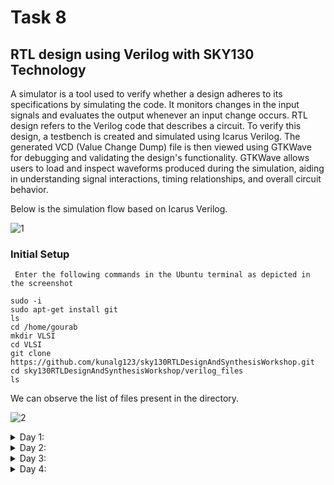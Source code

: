 # Task 8
	
## RTL design using Verilog with SKY130 Technology
A simulator is a tool used to verify whether a design adheres to its specifications by simulating the code. It monitors changes in the input signals and evaluates the output whenever an input change occurs. RTL design refers to the Verilog code that describes a circuit. To verify this design, a testbench is created and simulated using Icarus Verilog. The generated VCD (Value Change Dump) file is then viewed using GTKWave for debugging and validating the design's functionality. GTKWave allows users to load and inspect waveforms produced during the simulation, aiding in understanding signal interactions, timing relationships, and overall circuit behavior.

Below is the simulation flow based on Icarus Verilog.

![1](https://github.com/user-attachments/assets/c8f2d198-d6bf-48d3-8ab7-aed7f2dcc05d)

### Initial Setup
	 Enter the following commands in the Ubuntu terminal as depicted in the screenshot
	  
```
sudo -i
sudo apt-get install git
ls
cd /home/gourab
mkdir VLSI
cd VLSI
git clone https://github.com/kunalg123/sky130RTLDesignAndSynthesisWorkshop.git
cd sky130RTLDesignAndSynthesisWorkshop/verilog_files
ls
```

We can observe the list of files present in the directory. 

![2](https://github.com/user-attachments/assets/b7dc9189-a7dc-4ae2-b708-458650935469)

 <details>
	  <summary>Day 1:</summary>
		  
  <li>
	  Introduction to iverilog and GTKWave: This tutorial involved learning about how to simulate the design and testbench for a 2x1 multiplexer, using iverilog, and displaying the waveform on GTKWave.
	  
	
![3](https://github.com/user-attachments/assets/bd44924d-2322-4dc9-9053-4b1dbe3e8e89)

![4](https://github.com/user-attachments/assets/8e2899cf-7fb0-48ae-8a55-53e33eb20494)
   	  
  ```
  //Design 
  module good_mux (input i0, input i1, input sel, output reg y);
	  always@(*)
	  begin
	  	if(sel)
			y<=i1;
		else
			y<=i0;
	  end
  endmodule
  //Testbench
  module tb_good_mux;
	reg i0,i1,sel;
	wire y;

     	good_mux uut(.sel(sel),.i0(i0),.i1(i1),.y(y));

	initial begin
		$dumpfile("tb_good_mux.vcd");
		$dumpvars(0,tb_good_mux);
		sel=0;
		i0=0;
		i1=0;
		#300 $finish;
	end
	always #75 sel = ~sel;
	always #10 i0 = ~i0;
	always #55 i1 = ~i1;
  endmodule
  ```
  </li>
  <li>
	  Introduction to Yosys: This tutorial covers the use of Yosys for synthesizing a design written in Verilog, allowing us to view its netlists and examine the cells generated to form the circuit. The following commands are utilized:

   ```
yosys
read_liberty -lib ../lib/sky130_fd_sc_hd__tt_025C_1v80.lib
read_verilog good_mux.v
synth -top good_mux
abc -liberty ../lib/sky130_fd_sc_hd__tt_025C_1v80.lib
show
write_verilog -noattr good_mux_netlist.v
!gvim good_mux_netlist.v
  ```

1. Opens Yosys Tool
2. Reads the technology library file (Liberty format) required for synthesis using the specified path.
3. Loads the Verilog file good_mux.v for synthesis.
4. Performs synthesis on the design, with good_mux as the top module.
5. Optimizes the synthesized design using the ABC tool and the specified technology library.
6. Displays the synthesized design as a schematic.
7. Writes the synthesized netlist to the file good_mux_netlist.v without attributes.
8. Opens the netlist file good_mux_netlist.v in the gvim text editor.

```
//Generated Netlist
module good_mux(i0, il, sel, y);
	wire _0_;
	wire _1_;
	wire _2_;
	wire_3_;
	input i0; wire i0;
	input il; wire il;
	input sel; wire sel;
	output y; wire y;
	
	sky130_fd_sc_hd__mux2_1 _4_ (.AO(_0_),.A1(_1_),.S(_2_),.X(_3_));
	
	assign_0_ = 10;
	assign 1 = il;
	assign 2 = sel;
	assign y = _3_;
endmodule
```
![5](https://github.com/user-attachments/assets/5210318d-7461-4068-bb92-8d9f18a61efe)

![6](https://github.com/user-attachments/assets/af9981b7-e43f-4921-8a15-348000b975ba)

![7](https://github.com/user-attachments/assets/6aa3834c-90b0-40f5-a51d-440a89e3ae9a)

![8](https://github.com/user-attachments/assets/06c2a605-cb44-4c5e-bba7-9e098e2f7845)

![9](https://github.com/user-attachments/assets/a9ff7baf-3aba-4f2f-80c7-b99f4aa3f7ae)

![10](https://github.com/user-attachments/assets/3eb4d1a5-c91d-44c8-9c87-c6800101d2f3)

![11](https://github.com/user-attachments/assets/711a2355-e081-42d3-9b35-acac9c7ceb40)

![12](https://github.com/user-attachments/assets/cb6eb58b-8ef7-42cd-980e-20074ce3b3cc)

![13](https://github.com/user-attachments/assets/e274b1f4-2519-4caf-982d-df3796ae0055)

![14](https://github.com/user-attachments/assets/ba787163-d93c-4c64-aeb6-10e624c1c6d6)

![15](https://github.com/user-attachments/assets/6ff70087-fb82-411f-a5fc-5ad99585c863)

![16](https://github.com/user-attachments/assets/1b772a91-dea6-4a58-b536-0e5ffbe21db0)

![17](https://github.com/user-attachments/assets/a33a0612-d826-40fa-ac47-52c3e30b862b)

  </li>
  
  </details>

  <details>
	  <summary>Day 2:</summary>
  
<li>
	   Yosys Synthesis for Multiple Modules: This tutorial involved the synthesis of a design file that has more than one module.

```
//Design

module sub_module2 (input a, input b, output y);
	assign y = a | b;
endmodule

module sub_module1 (input a, input b, output y);
	assign y = a&b;
endmodule

module multiple_modules (input a, input b, input c, output y);
	wire net1;
	sub_module1 u1(.a(a),.b(b),.y(net1)); //net1 = a&b
	sub_module2 u2(.a(net1),.b(c),.y(y)); //y = netic,ie y = a&b + c;
endmodule
```

```
1. yosys
2. read_liberty -lib ../lib/sky130_fd_sc_hd__tt_025C_1v80.lib
3. read_verilog multiple_modules.v
4. synth -top multiple_modules
5. abc -liberty ../lib/sky130_fd_sc_hd__tt_025C_1v80.lib
6. show
7. write_verilog -noattr multiple_modules_netlist.v
8. !gvim multiple_modules_netlist.v
```

   </li>

```
//Generated Netlist
module multiple_modules (a, b, c, y);
	input a; wire a;
	input b; wire b;
	input c; wire c;
	wire net1;
	output y; wire y;

	sub_modulel ul (.a(a),.b(b),.y(net1));
	sub_module2 u2 (.a(net1),.b(c),.y (y));
endmodule

module sub_modulel (a, b, y);
	wire _0_;
	wire _1_;
	wire _2_;
	input a; wire a;
	input b; wire b;
	output y; wire y;
	
	sky130_fd_sc_hd_and2_0_3_(.A(_1_),.B(_0_),.X(_2_));
	
	assign _1_ = b;
	assign _0_ = a;
	assign y = _2_;
endmodule

module sub_module2 (a, b, y);
	wire _0_;
	wire _1_;
	wire _2_;
	input a; wire a;
	input b; wire b;
	output y;wire y;

	sky130_fd_sc_hd_or2_0_3_ (A(_1_), .B( 0 ), .X( 2 ));
	assign _1_ = b;
	assign _0_ = a;
	assign y = _2_;
endmodule
```
![18](https://github.com/user-attachments/assets/27a7d887-89f9-4b8f-873a-050db09bc195)

![19](https://github.com/user-attachments/assets/847424cf-602e-48de-a065-6e8e2bdd188d)

![20](https://github.com/user-attachments/assets/4c57118b-53f7-453b-b4f7-1eba6c00d656)

![21](https://github.com/user-attachments/assets/0675a04c-7058-4392-8eb7-6948b3a68ba6)

![22](https://github.com/user-attachments/assets/0aa1d56f-530a-4a06-baf1-94b792be56ba)

![23](https://github.com/user-attachments/assets/b6cc6e77-b539-45aa-97f2-47e06fc9b60c)

![24](https://github.com/user-attachments/assets/d2babcf9-e6b2-4528-8dd0-9bed78da6df3)

![25](https://github.com/user-attachments/assets/6a57e56e-f9ba-4060-8121-a8866fc3f1cb)

![26](https://github.com/user-attachments/assets/ad2b65fc-d59a-4159-876b-1e6b9df9e479)

![27](https://github.com/user-attachments/assets/60ae2c8d-4157-4f3f-bb86-7f4fd9a9d0b4)

![28](https://github.com/user-attachments/assets/5dff806d-9cbe-4f3a-8748-6f24d21e28e5)

![29](https://github.com/user-attachments/assets/dbc3b547-ff83-4c49-b0ba-1782f0df7245)

<li>
	Module-Level Synthesis: This method is ideal when there are multiple instances of the same module. The synthesis is performed once and then replicated multiple times, with all instances being connected in the top module. This approach is especially useful when applying the divide-and-conquer algorithm.
 ```
1. yosys
2. read_liberty -lib ../lib/sky130_fd_sc_hd__tt_025C_1v80.lib
3. read_verilog multiple_modules.v
4. synth -top sub_module1
5. abc -liberty ../lib/sky130_fd_sc_hd__tt_025C_1v80.lib
6. show
```
</li>

<li>
	Flattening: This process merges all hierarchical modules within the design into a single module, resulting in a flat netlist.
 ```
1. yosys
2. read_liberty -lib ../lib/sky130_fd_sc_hd__tt_025C_1v80.lib
3. read_verilog multiple_modules.v
4. synth -top multiple_modules
5. abc -liberty ../lib/sky130_fd_sc_hd__tt_025C_1v80.lib
6. flatten
7. show
8. write_verilog -noattr multiple_modules_netlist.v
9. gvim multiple_modules_netlist.v
```

```
//Generated Netlist
module multiple_modules (a, b, c, y);
	wire _0_; wire _1_;
	wire _2_; wire _3_;
	wire _4_; wire _5_;
	input a; wire a;
	input b; wire b;
	input c; wire c;
	wire net1;
	wire \ul.a;
	wire \ul.b;
	wire \ul.y;
	wire \u2.a;
	wire \u2.b;
	wire \u2.y;
	output y; wire y;
	
	sky130_fd_sc_hd_and2_0 _6_ (.A(1),.B(0),.X(_2_));
	sky130_fd_sc_hd_or2_0 _7_(.A(4),.B(_3_),.X(5));

	assign 4 = \u2.b ;
	assign 3 = \u2.a ;
	assign \u2.y = _5_;
	assign \u2.a = net1;
	assign \u2.b = c;
	assign y = \u2.y;
	assign 1 = \u1.b;
	assign 0 = \ul.a ;
	assign \ul.y = _2_;
	assign \ul.a = a;
	assign \u1.b = b;
	assign net1 = \u1.y;
endmodule
```
![30](https://github.com/user-attachments/assets/77434ac8-779c-41ff-ac50-50f59b1624d2)

![31](https://github.com/user-attachments/assets/a714f466-e62b-47df-9a23-d9e062abcc59)

![32](https://github.com/user-attachments/assets/5b65ca3f-273c-4aeb-b152-f4c0e9c1cb00)

</li>

<li>
	Simulation of D-Flipflop using Icarus Verilog and GTKWave: Simulations were performed for three types of D-Flipflops—Asynchronous Reset, Asynchronous Set, and Synchronous Reset.
Asynchronous Reset

```
iverilog dff_asyncres.v tb_dff_asyncres.v
./a.out
gtkwave tb_dff_asyncres.vcd
```

```
//Design
module dff_asyncres(input clk, input async_reset, input d, output reg q);
	always@(posedge clk, posedge async_reset)
	begin
		if(async_reset)
			q <= 1'b0;
		else
			q <= d;
	end
endmodule
//Testbench
module tb_dff_asyncres; 
	reg clk, async_reset, d;
	wire q;
	dff_asyncres uut (.clk(clk),.async_reset (async_reset),.d(d),.q(q));

	initial begin
		$dumpfile("tb_dff_asyncres.vcd");
		$dumpvars(0,tb_dff_asyncres);
		// Initialize Inputs
		clk = 0;
		async_reset = 1;
		d = 0;
		#3000 $finish;
	end
		
	always #10 clk = ~clk;
	always #23 d = ~d;
	always #547 async_reset=~async_reset; 
endmodule
```
![33](https://github.com/user-attachments/assets/3b990598-2c7b-4391-9cae-2aa080855650)

![34](https://github.com/user-attachments/assets/913faf74-e9d9-4634-89d3-a0658ada06a5)

      From the waveform, it can be observed that the Q output changes to zero when the asynchronous reset is asserted high, regardless of the clock edge (positive or negative).

Asynchronous Set:

```
iverilog dff_async_set.v tb_dff_async_set.v
./a.out
gtkwave tb_dff_async_set.vcd
```

```
//Design
module dff_async_set(input clk, input async_set, input d, output reg q);
	always@(posedge clk, posedge async_set)
	begin
		if(async_set)
			q <= 1'b1;
		else
			q <= d;
	end
endmodule
//Testbench
module tb_dff_async_set; 
	reg clk, async_set, d;
	wire q;
	dff_async_set uut (.clk(clk),.async_set (async_set),.d(d),.q(q));

	initial begin
		$dumpfile("tb_dff_async_set.vcd");
		$dumpvars(0,tb_dff_async_set);
		// Initialize Inputs
		clk = 0;
		async_set = 1;
		d = 0;
		#3000 $finish;
	end
		
	always #10 clk = ~clk;
	always #23 d = ~d;
	always #547 async_set=~async_set; 
endmodule
```
![35](https://github.com/user-attachments/assets/2321fca9-478a-45c7-bc84-3efc88c606ff)

![36](https://github.com/user-attachments/assets/b551d90f-278b-4612-8e4d-ec49b5c7d580)

From the waveform, it can be observed that the Q output changes to one when the asynchronous set is asserted high, regardless of the clock edge (positive or negative).

Synchronous Reset:

```
iverilog dff_syncres.v tb_dff_syncres.v
./a.out
gtkwave tb_dff_syncres.vcd
```

```
//Design
module dff_syncres(input clk, input sync_reset, input d, output reg q);
	always@(posedge clk)
	begin
		if(sync_reset)
			q <= 1'b0;
		else
			q <= d;
	end
endmodule
//Testbench
module tb_dff_syncres; 
	reg clk, syncres, d;
	wire q;
	dff_asyncres uut (.clk(clk),.sync_reset (sync_reset),.d(d),.q(q));

	initial begin
		$dumpfile("tb_dff_syncres.vcd");
		$dumpvars(0,tb_dff_syncres);
		// Initialize Inputs
		clk = 0;
		sync_reset = 1;
		d = 0;
		#3000 $finish;
	end
		
	always #10 clk = ~clk;
	always #23 d = ~d;
	always #547 sync_reset=~async_reset; 
endmodule
```
![37](https://github.com/user-attachments/assets/b6d01d01-5230-453c-af93-8c28fd4a8af3)

![38](https://github.com/user-attachments/assets/9b4b6d04-16f9-4fcd-aa86-1496ea831893)

From the waveform, it can be observed that the Q output changes to zero when the synchronous reset is set high, only at the positive clock edge.

</li>

<li>
	Synthesis of D-Flipflop using Yosys: Three types of D-Flipflops were synthesized—Asynchronous Reset, Asynchronous Set, and Synchronous Reset.

Asynchronous Reset:
	
```
1. yosys
2. read_liberty -lib ../lib/sky130_fd_sc_hd__tt_025C_1v80.lib
3. read_verilog dff_asyncres.v
4. synth -top dff_asyncres
5. dfflibmap -liberty ../lib/sky130_fd_sc_hd__tt_025C_1v80.lib
7. show
8. write_verilog -noattr dff_asyncres_netlist.v
9. gvim dff_asyncres_netlist.v
```

```
//Generated Netlist   		
module dff_asyncres (clk, async_reset, d, q);
	wire _0_;
	wire _1_;
	wire _2_;
	input async_reset;
	input clk;
	input d;
	output q;
	
	sky130_fd_sc_hd__clkinv_1 _3_ (.A(_0_),.Y(_1_));
	sky130_fd_sc_hd__dfrtp_1 _4_ (.CLK(clk),.D(d),.RESET_B(_2_),.Q(q));
	assign _0_ = async_reset;
	assign _2_ = _1_;
endmodule
```
![39](https://github.com/user-attachments/assets/70825a27-c7b6-4995-af40-2cc4e82e6244)

![40](https://github.com/user-attachments/assets/a459580c-ff54-4c96-b169-0084aa761c15)

Asynchronous Set		
  
```
1. yosys
2. read_liberty -lib ../lib/sky130_fd_sc_hd__tt_025C_1v80.lib
3. read_verilog dff_async_set.v
4. synth -top dff_async_set
5. dfflibmap -liberty ../lib/sky130_fd_sc_hd__tt_025C_1v80.lib
7. show
8. write_verilog -noattr dff_async_set_netlist.v
9. gvim dff_async_set_netlist.v
```

```
//Generated Netlist   		
module dff_async_set (clk, async_set, d, q);
	wire _0_;
	wire _1_;
	wire _2_;
	input async_set;
	input clk;
	input d;
	output q;
	
	sky130_fd_sc_hd__clkinv_1 _3_ (.A(_0_),.Y(_1_));
	sky130_fd_sc_hd__dfrtp_1 _4_ (.CLK(clk),.D(d),.RESET_B(_2_),.Q(q));
	assign _0_ = async_set;
	assign _2_ = _1_;
endmodule
```
![41](https://github.com/user-attachments/assets/d48cd9ff-1561-4b9e-9bb6-d9a9a4d35780)

Synchronous Reset:
  
```
1. yosys
2. read_liberty -lib ../lib/sky130_fd_sc_hd__tt_025C_1v80.lib
3. read_verilog dff_syncres.v
4. synth -top dff_syncres
5. dfflibmap -liberty ../lib/sky130_fd_sc_hd__tt_025C_1v80.lib
7. show
8. write_verilog -noattr dff_syncres_netlist.v
9. gvim dff_syncres_netlist.v
```

```
//Generated Netlist   		
module dff_syncres (clk, sync_reset, d, q);
	wire _0_;
	wire _1_;
	wire _2_;
	input sync_reset;
	input clk;
	input d;
	output q;
	
	sky130_fd_sc_hd__clkinv_1 _3_ (.A(_0_),.Y(_1_));
	sky130_fd_sc_hd__dfrtp_1 _4_ (.CLK(clk),.D(d),.RESET_B(_2_),.Q(q));
	assign _0_ = sync_reset;
	assign _2_ = _1_;
endmodule
```

![42](https://github.com/user-attachments/assets/b362bbb8-8114-4217-99cb-15c5594d434b)

</li>

<li>
	Multiplication by 2: In this tutorial, we learn that specific multiplier hardware is not necessary for multiplying a number by 2. This operation can be easily achieved by concatenating the number with a zero in the least significant bit (LSB).
 
```
1. yosys
2. read_liberty -lib ../lib/sky130_fd_sc_hd__tt_025C_1v80.lib
3. read_verilog mult_2.v
4. synth -top mul2
5. abc -liberty ../lib/sky130_fd_sc_hd__tt_025C_1v80.lib
6. show
7. write_verilog -noattr mul2_net.v
8. gvim mul2_net.v
```

```
//Design
module mul2(input [2:0]a, output [3:0]y);
	assign y=a*2;
endmodule
```

```
//Generated Netlist
module mul2(a,y);
	input [2:0]a; wire [2:0]a;
	output [3:0]y; wire [3:0]y;

	assign y = {a,1'h0};
endmodule
```
![43](https://github.com/user-attachments/assets/329ddca1-0742-498e-9af8-970d0e17e9b0)

![44](https://github.com/user-attachments/assets/66abbf99-fa72-42e1-84d2-4a927b9fa853)

</li>

<li>
	Multiplication by 9: In this tutorial, we discover that specific multiplier hardware is not needed for multiplying a number by 9. This operation can be easily accomplished by concatenating the number with itself.
 
```
1. yosys
2. read_liberty -lib ../lib/sky130_fd_sc_hd__tt_025C_1v80.lib
3. read_verilog mult_9.v
4. synth -top mult9
5. abc -liberty ../lib/sky130_fd_sc_hd__tt_025C_1v80.lib
6. show
7. write_verilog -noattr mul9_net.v
8. gvim mul9_net.v
```

```
//Design
module mul2(input [2:0]a, output [5:0]y);
	assign y=a*9;
endmodule
```

```
//Generated Netlist
module mul9(a,y);
	input [2:0]a; wire [2:0]a;
	output [5:0]y; wire [5:0]y;

	assign y = {a,a};
endmodule
```
![45](https://github.com/user-attachments/assets/2aa1e451-a23b-4531-88ba-60a662801db8)

</li>

    
  </details>
<details>
	  <summary>Day 3:</summary>
Optimization of Various Designs

<li>
	Design infers 2 input AND Gate:

```
1. yosys
2. read_liberty -lib ../lib/sky130_fd_sc_hd__tt_025C_1v80.lib
3. read_verilog opt_check.v
4. synth -top opt_check
5. abc -liberty ../lib/sky130_fd_sc_hd__tt_025C_1v80.lib
6. opt_clean -purge
7. show
```

5. Eliminates unused or redundant logic within the design and removes any dangling wires or gates.
 
```
//Design
module opt_check(input a, input b, output y);
	assign y = a?b:0;
endmodule
```
![46](https://github.com/user-attachments/assets/3867e5e9-69bb-465e-a743-ac58fd050cb3)

![47](https://github.com/user-attachments/assets/9f396265-f3f2-4577-a60f-320194dfd36e)

![48](https://github.com/user-attachments/assets/7010cee0-0ef0-46cd-94f7-0cb392be3fea)

</li>

<li>
	Design infers 2 input OR Gate:

```
1. yosys
2. read_liberty -lib ../lib/sky130_fd_sc_hd__tt_025C_1v80.lib
3. read_verilog opt_check2.v
4. synth -top opt_check2
5. abc -liberty ../lib/sky130_fd_sc_hd__tt_025C_1v80.lib
6. opt_clean -purge
7. show
```

```
//Design
module opt_check2(input a, input b, output y);
	assign y = a?1:b;
endmodule
```
![49](https://github.com/user-attachments/assets/a922d27c-cc81-4c7b-a81d-08c2b84724a2)

![50](https://github.com/user-attachments/assets/218d85df-04bd-4cb1-9f79-3f02c458afe1)

![51](https://github.com/user-attachments/assets/46f4b57e-3c8b-4c75-989c-fdd7ff0cab29)

</li>	

<li>
	Design infers 3 input AND Gate:

```
1. yosys
2. read_liberty -lib ../lib/sky130_fd_sc_hd__tt_025C_1v80.lib
3. read_verilog opt_check3.v
4. synth -top opt_check3
5. abc -liberty ../lib/sky130_fd_sc_hd__tt_025C_1v80.lib
6. opt_clean -purge
7. show
```

```
//Design
module opt_check2(input a, input b, input c, output y);
	assign y = a?(b?c:0):0;
endmodule
```
![52](https://github.com/user-attachments/assets/3a41bcf0-af7a-4871-a13d-ad324602c372)

![53](https://github.com/user-attachments/assets/ee057a3d-1c08-4fab-9567-2a2ed4232017)

![54](https://github.com/user-attachments/assets/c64e068a-8e3e-4a81-abd4-ced09426b015)

</li>

<li>
	Design infers 2 input XNOR Gate (3 input Boolean Logic)

```
1. yosys
2. read_liberty -lib ../lib/sky130_fd_sc_hd__tt_025C_1v80.lib
3. read_verilog opt_check4.v
4. synth -top opt_check4
5. abc -liberty ../lib/sky130_fd_sc_hd__tt_025C_1v80.lib
6. opt_clean -purge
7. show
```

```
//Design
module opt_check2(input a, input b, input c, output y);
	assign y = a ? (b ? ~c : c) : ~c;
endmodule
```
![55](https://github.com/user-attachments/assets/c0e9ee20-b6e8-4c1d-a5b7-44395ac67401)

![56](https://github.com/user-attachments/assets/2915fcf6-d55c-4cf4-94de-6cf806a6d162)

![57](https://github.com/user-attachments/assets/bc94f5d7-1895-4713-9241-fe86d36d40a2)

</li>

<li>
	Multiple Module Optimization-1

```
1. yosys
2. read_liberty -lib ../lib/sky130_fd_sc_hd__tt_025C_1v80.lib
3. read_verilog multiple_module_opt.v
4. synth -top multiple_module_opt
5. abc -liberty ../lib/sky130_fd_sc_hd__tt_025C_1v80.lib
6. opt_clean -purge
7. show
```

```
//Design

module sub_module1(input a, input b, output y);
	assign y = a & b;
endmodule

module sub_module2 (input a, input b output y);
	assign y = a^b;
endmodule

module multiple_module_opt(input a, input b input c, input d output y);
	wire n1,n2, n3;

	sub_module1 U1 (.a(a), .b(1'b1), .y(n1));
	sub_module2 U2 (.a(n1), .b(1'b0), .y(n));
	sub_module2 U3 (.a(b), .b(d), .y(n3));

	assign y = c | (b & n1);
endmodule
```
![58](https://github.com/user-attachments/assets/15dde80e-08a1-4d6d-ba4e-7f422c4e74c2)

![59](https://github.com/user-attachments/assets/83335941-a0d2-4f23-b596-62157a363729)

![60](https://github.com/user-attachments/assets/ce02f234-975c-43b1-9cfa-0840f7856d3d)

</li>

<li>
	Multiple Module Optimization-2

```
1. yosys
2. read_liberty -lib ../lib/sky130_fd_sc_hd__tt_025C_1v80.lib
3. read_verilog multiple_module_opt2.v
4. synth -top multiple_module_opt2
5. abc -liberty ../lib/sky130_fd_sc_hd__tt_025C_1v80.lib
6. opt_clean -purge
7. show
```

```
//Design
module sub_module(input a input b output y);
	assign y = a & b;
endmodule

module multiple_module_opt2(input a, input b input c, input d, output y);
	wire n1,n2, n3;

	sub_module U1 (.a(a), .b(1'b0), y(n));
	sub_module U2 (.a(b), .b(c), .y(n2));
	sub_module U3 (.a(n2), .b(d), .y(n));
	sub_module U4 (.a(n3), .b(n1), .y(y));
endmodule
```

<li>
	D-Flipflop Constant 1 with Asynchronous Reset (active low)
	
```
iverilog dff_const1.v tb_dff_const1.v
./a.out
gtkwave tb_dff_const1.vcd
```

```
//Design
module dff_const1(input clk, input reset, output reg q); 
always @(posedge clk, posedge reset)
begin
	if(reset)
		q <= 1'b0;
	else
		q <= 1'b1;
end
endmodule
//Testbench
module tb_dff_const1; 
	reg clk, reset;
	wire q;

	dff_const1 uut (.clk(clk),.reset(reset),.q(q));

	initial begin
		$dumpfile("tb_dff_const1.vcd");
		$dumpvars(0,tb_dff_const1);
		// Initialize Inputs
		clk = 0;
		reset = 1;
		#3000 $finish;
	end

	always #10 clk = ~clk;
	always #1547 reset=~reset;
endmodule
```
![61](https://github.com/user-attachments/assets/1274b2af-67a7-4ffd-9e46-b06f52cc6289)

![62](https://github.com/user-attachments/assets/840adb12-1798-430d-ba15-c150a8787ceb)

From the waveform, it can be observed that the Q output is always high when reset is zero, and reset doesn't depend on clock edge.
  
```
1. yosys
2. read_liberty -lib ../lib/sky130_fd_sc_hd__tt_025C_1v80.lib
3. read_verilog dff_const1.v
4. synth -top dff_const1
5. dfflibmap -liberty ../lib/sky130_fd_sc_hd__tt_025C_1v80.lib
7. show
```
![63](https://github.com/user-attachments/assets/e3e762af-bf90-4e46-ad39-f106261a9ce6)

![64](https://github.com/user-attachments/assets/149a5980-ad46-4ad0-a72e-030d6b54d991)

</li>

<li>
	D-Flipflop Constant 2 with Asynchronous Reset (active high)

```
iverilog dff_const2.v tb_dff_const2.v
./a.out
gtkwave tb_dff_const2.vcd
```

```
//Design
module dff_const2(input clk, input reset, output reg q); 
always @(posedge clk, posedge reset)
begin
	if(reset)
		q <= 1'b1;
	else
		q <= 1'b1;
end
endmodule
//Testbench
module tb_dff_const2; 
	reg clk, reset;
	wire q;

	dff_const2 uut (.clk(clk),.reset(reset),.q(q));

	initial begin
		$dumpfile("tb_dff_const1.vcd");
		$dumpvars(0,tb_dff_const1);
		// Initialize Inputs
clk = 0;
		reset = 1;
		#3000 $finish;
	end

	always #10 clk = ~clk;
	always #1547 reset=~reset;
endmodule
```
 
![65](https://github.com/user-attachments/assets/15a4582b-1fe3-4a9e-ab81-cac5afe1fe90)

![66](https://github.com/user-attachments/assets/f78799f2-616d-407e-91fc-1dae70400ac0)

From the waveform, it can be observed that the Q output is always high irrespective of reset.
  
```
1. yosys
2. read_liberty -lib ../lib/sky130_fd_sc_hd__tt_025C_1v80.lib
3. read_verilog dff_const2.v
4. synth -top dff_const2
5. dfflibmap -liberty ../lib/sky130_fd_sc_hd__tt_025C_1v80.lib
7. show
```
![67](https://github.com/user-attachments/assets/b4df798b-4200-4002-9e81-446686ea80ec)

![68](https://github.com/user-attachments/assets/a1ef5838-fe24-403e-83af-95ccd2089aed)

</li>

<li>
	D-Flipflop Constant 3 with Asynchronous Reset (active low)

```
//Design
module dff_const3(input clk, input reset, output reg q); 
	reg q1;

	always @(posedge clk, posedge reset)
	begin
		if(reset)
		begin
			q <= 1'b1;
			q1 <= 1'b0;
		end
		else
		begin	
			q1 <= 1'b1;
			q <= q1;
		end
	end
endmodule
```

```
1. yosys
2. read_liberty -lib ../lib/sky130_fd_sc_hd__tt_025C_1v80.lib
3. read_verilog dff_const3.v
4. synth -top dff_const3
5. dfflibmap -liberty ../lib/sky130_fd_sc_hd__tt_025C_1v80.lib
7. show
```
![69](https://github.com/user-attachments/assets/ad6d6171-f26d-4d70-8dda-a7634af62b39)

![70](https://github.com/user-attachments/assets/e3ed2843-797c-4150-84bf-c317dc5edf1b)

This module defines a D flip-flop in which, upon a positive edge reset, qq is set to 1 and q1q1 is set to 0. With each clock cycle, q1q1 is updated to 1, and qq takes on the value of q1q1.

When synthesized, the design will yield a flip-flop where qq transitions to 1 after the first clock cycle following the reset and remains at 1 thereafter.

</li>

<li>
	D-Flipflop Constant 4 with Asynchronous Reset (active high)

```
//Design
module dff_const4(input clk, input reset, output reg q); 
	reg q1;
Flattening: This process merges all hierarchical modules within the design into a single module, resulting in a flat netlist.
	always @(posedge clk, posedge reset)
	begin
		if(reset)
		begin
			q <= 1'b1;
			q1 <= 1'b1;
		end
		else
		begin	
			q1 <= 1'b1;
			q <= q1;
		end
	end
endmodule
```

```
1. yosys
2. read_liberty -lib ../lib/sky130_fd_sc_hd__tt_025C_1v80.lib
3. read_verilog dff_const4.v
4. synth -top dff_const4
5. dfflibmap -liberty ../lib/sky130_fd_sc_hd__tt_025C_1v80.lib
7. show
```

![71](https://github.com/user-attachments/assets/b2fe74ef-c066-4a3b-b0ad-a4c105cd04d9)

![72](https://github.com/user-attachments/assets/57d7f765-6c38-4d9d-9e29-6d24601aedb8)

This module defines a D flip-flop that sets both q and q1 to 1 on a positive edge of reset. On each clock cycle, q1 remains 1, and q is updated with the value of q1 (which is always 1).

When synthesized, the design will result in a flip-flop where q is always 1, regardless of the reset or clock state.

</li>

<li>
	D-Flipflop Constant 5 with Asynchronous Reset

```
//Design
module dff_const5(input clk, input reset, output reg q); 
	reg q1;

	always @(posedge clk, posedge reset)
	begin
		if(reset)
		begin
			q <= 1'b0;
			q1 <= 1'b0;
		end
		else
		begin	
			q1 <= 1'b1;
			q <= q1;
		end
	end
endmodule
```

```
1. yosys
2. read_liberty -lib ../lib/sky130_fd_sc_hd__tt_025C_1v80.lib
3. read_verilog dff_const5.v
4. synth -top dff_const5
5. dfflibmap -liberty ../lib/sky130_fd_sc_hd__tt_025C_1v80.lib
7. show
```
![73](https://github.com/user-attachments/assets/f5bab4fc-062b-4848-9b0e-b21cef7d4188)

![74](https://github.com/user-attachments/assets/30899792-566d-4e22-8388-57933136d90a)

This module defines a D flip-flop that resets both qq and q1q1 to 0 upon a positive edge of reset. With each clock cycle, q1q1 is set to 1, and qq is then updated to match the value of q1q1 (which will always be 1 after the first cycle).

When synthesized, the design will produce a flip-flop where qq remains at 1 following the first clock cycle after the reset.
</li>

<li>
	Counter Optimization 1:

```
//Design	
module counter_opt (input clk, input reset, output q);
	reg [2:0] count;
	assign q = count[0];
	
	always @(posedge clk,posedge reset)
	begin
		if(reset)
			count <= 3'b000;
		else
			count <= count + 1;
	end
endmodule
```

```
1. yosys
2. read_liberty -lib ../lib/sky130_fd_sc_hd__tt_025C_1v80.lib
3. read_verilog counter_opt.v
4. synth -top counter_opt
5. dfflibmap -liberty ../lib/sky130_fd_sc_hd__tt_025C_1v80.lib
7. show
```
![75](https://github.com/user-attachments/assets/5c1f38cf-8897-458e-ab75-f0c70d0450f1)

![76](https://github.com/user-attachments/assets/088dff6d-493a-47ef-8921-a74cc96ef926)

</li>

<li>
	Counter Optimization 2:

```
//Design	
module counter_opt2 (input clk, input reset, output q);
	reg [2:0] count;
	assign q = (count[2:0] == 3'b100);
	
	always @(posedge clk,posedge reset)
	begin
		if(reset)
			count <= 3'b000;
		else
			count <= count + 1;
	end
endmodule
```

```
1. yosys
2. read_liberty -lib ../lib/sky130_fd_sc_hd__tt_025C_1v80.lib
3. read_verilog counter_opt2.v
4. synth -top counter_opt2
5. dfflibmap -liberty ../lib/sky130_fd_sc_hd__tt_025C_1v80.lib
7. show
```
![77](https://github.com/user-attachments/assets/410d205c-57a7-4072-9d80-a8e0e6074ca0)

![78](https://github.com/user-attachments/assets/653320a7-57ec-4c23-8adf-914a4c7250a3)
 
</li>

</li>

  </details>

  <details>
	  <summary>Day 4:</summary>
<li>
	Design of 2x1 MUX using Ternary Operator:
	
```
//Design
module ternary_operator_mux(input i0, input i1, input sel, output y);
	assign y = sel?i1:i0;
endmodule
```

```
iverilog ternary_operator_mux.v tb_ternary_operator_mux.v
./a.out
gtkwave tb_ternary_operator_mux.vcd
```

These commands perform iverilog and GTKWave simulation.

![79](https://github.com/user-attachments/assets/b427806c-edd7-451e-be72-055a3f35227a)

![80](https://github.com/user-attachments/assets/5054544f-1f04-4aa2-b218-9e3672054a9e)

```
1. yosys
2. read_liberty -lib ../lib/sky130_fd_sc_hd__tt_025C_1v80.lib
3. read_verilog ternary_operator_mux.v
4. synth -top ternary_operator_mux
5. abc -liberty ../lib/sky130_fd_sc_hd__tt_025C_1v80.lib
6. opt_clean -purge
7. write_verilog -noattr ternary_operator_mux_net.v
8. !gvim ternary_operator_mux_net.v
9. show
```

```
//Generated Netlist
module ternary_operator_mux(i0, il, sel, y);
	wire _0_;
	wire _1_;
	wire _2_;
	wire _3_;
	input i0; wire i0;
	input il; wire il;
	input sel; wire sel;
	output y; wire y;
	
	sky130_fd_sc_hd_mux2_1 _4_ (.AO(_0_),.A1(_1_),.S(_2_),.X(_3_));

	assign _0_ = i0;
	assign _1_ = il;
	assign _2_ = sel;
	assign y = _3_;
endmodule
```
![81](https://github.com/user-attachments/assets/dcc9b27d-4b61-4d54-849a-3d145c5be08c)

```
iverilog ../my_lib/verilog_model/primitives.v ../my_lib/verilog_model/sky130_fd_sc_hd.v ternary_operator_mux.v tb_ternary_operator_mux.v
./a.out
gtkwave tb_ternary_operator_mux.vcd
```
![82](https://github.com/user-attachments/assets/d1e05dfa-a78d-4600-9840-e5f0e1d6b130)

![83](https://github.com/user-attachments/assets/f88c264a-e730-439d-ad59-af5b2c61e918)

These waveforms correspond to the GATE LEVEL SYNTHESIS for the Ternary Operator MUX.

</li>	

<li>
	Design of a Bad 2x1 MUX:

```
//Design
module bad_mux(input i0, input i1, input sel, output reg y);
	always@(sel)
	begin
		if(sel)
			y <= i1;
		else
			y <= i0;
	end
endmodule
```

```
iverilog bad_mux.v tb_bad_mux.v
./a.out
gtkwave tb_bad_mux.vcd
```
![84](https://github.com/user-attachments/assets/3e4b5940-1353-4108-894a-8cd1dc00604a)

![85](https://github.com/user-attachments/assets/601cd541-94d4-4b6b-97b8-af3a10f025ca)

From the waveform, it can be observed that the output yy changes only when there is a change in the select line, completely disregarding any changes in i0i0 and i1i1, which should also influence the output yy. Therefore, this design represents a faulty multiplexer (MUX).


```
1. yosys
2. read_liberty -lib ../lib/sky130_fd_sc_hd__tt_025C_1v80.lib
3. read_verilog bad_mux.v
4. synth -top bad_mux
5. abc -liberty ../lib/sky130_fd_sc_hd__tt_025C_1v80.lib
6. opt_clean -purge
7. write_verilog -noattr bad_mux_net.v
8. !gvim bad_mux_net.v
9. show
```

```
//Generated Netlist
module bad_mux(i0, il, sel, y);
	wire _0_;
	wire _1_;
	wire _2_;
	wire _3_;
	input i0; wire i0;
	input il; wire il;
	input sel; wire sel;
	output y; wire y;
	
	sky130_fd_sc_hd_mux2_1 _4_ (.AO(_0_),.A1(_1_),.S(_2_),.X(_3_));

	assign _0_ = i0;
	assign _1_ = il;
	assign _2_ = sel;
	assign y = _3_;
endmodule
```
![86](https://github.com/user-attachments/assets/1c453216-c299-4ba2-aaf0-c38123b207f2)

```
iverilog ../my_lib/verilog_model/primitives.v ../my_lib/verilog_model/sky130_fd_sc_hd.v bad_mux.v tb_bad_mux.v
./a.out
gtkwave tb_bad_mux.vcd
```
![87](https://github.com/user-attachments/assets/8416c652-6137-44b3-947a-5c07005f0e72)

![88](https://github.com/user-attachments/assets/fdd0223e-02ff-4af3-ad5c-25a8f75f8fdc)

These waveforms correspond to the GATE LEVEL SYNTHESIS for the Bad MUX.

</li>

<li>
	Blocking Caveat:

```
//Design
module blocking_caveat(input a, input b, input c, output reg d);
	reg x;

	always@(*)
	begin
		d = x & c;
		x = a | b;
	end
endmodule
```

```
iverilog blocking_caveat.v tb_blocking_caveat.v
./a.out
gtkwave tb_blocking_caveat.vcd
```
![89](https://github.com/user-attachments/assets/d5682c9b-4df1-4a8f-850b-d70796b12cbd)

![90](https://github.com/user-attachments/assets/913a45ae-5364-4f1c-a850-028478d21303)

As shown in the waveform, when both AA and BB go to zero, the output of the OR gate should also be zero (resulting in XX being zero), and the AND gate output should likewise be zero (matching the DD output). However, the input to the AND gate for XX retains the previous value of A∣BA∣B as one due to the use of blocking statements in the design, leading to this discrepancy in the output.
```
1. yosys
2. read_liberty -lib ../lib/sky130_fd_sc_hd__tt_025C_1v80.lib
3. read_verilog blocking_caveat.v
4. synth -top blocking_caveat
5. abc -liberty ../lib/sky130_fd_sc_hd__tt_025C_1v80.lib
6. opt_clean -purge
7. write_verilog -noattr blocking_caveat_net.v
8. !gvim blocking_caveat_net.v
9. show
```

```
//Generated Netlist
module blocking_caveat(a,b,c,d);
	wire _0_;
	wire _1_;
	wire _2_;
	wire _3_;
	wire _4_;
	input a; wire a;
	input b; wire b;
	input c; wire c;
	input d; wire d;
	output d; wire d;
	
	sky130_fd_sc_hd__o21a_1 _5_ (.A1(_2_),.A2(_1_),.B1(_3_),.X(_4_));

	assign _2_ = b;
	assign _1_ = a;
	assign _3_ = c;
	assign d = _4_;As shown in the waveform, when both AA and BB go to zero, the output of the OR gate should also be zero (resulting in XX being zero), and the AND gate output should likewise be zero (matching the DD output). However, the input to the AND gate for XX retains the previous value of A∣BA∣B as one due to the use of blocking statements in the design, leading to this discrepancy in the output.
endmodule
```

![91](https://github.com/user-attachments/assets/d9475120-e516-4280-9b4c-a21b58ee6190)
```
iverilog ../my_lib/verilog_model/primitives.v ../my_lib/verilog_model/sky130_fd_sc_hd.v blocking_caveat.v tb_blocking_caveat.v
./a.out
gtkwave tb_blocking_caveat.vcd
```
![92](https://github.com/user-attachments/assets/be3f303d-8e73-47fe-b8f4-dc584b3aa43e)

These waveforms correspond to the gate-level synthesis for the blocking caveat.

</li>

  </details>
